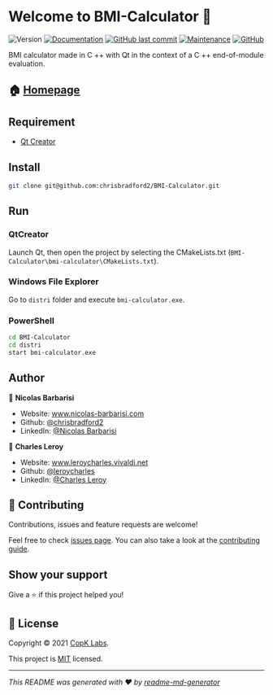 # Welcome to BMI-Calculator 👋
![Version](https://img.shields.io/badge/version-1.0.0-blue.svg?cacheSeconds=2592000)
[![Documentation](https://img.shields.io/badge/documentation-yes-brightgreen.svg)](https://github.com/chrisbradford2/BMI-Calculator#readme)
[![GitHub last commit](https://img.shields.io/github/last-commit/chrisbradford2/BMI-Calculator)](https://github.com/chrisbradford2/BMI-Calculator/commits/)
[![Maintenance](https://img.shields.io/badge/Maintained%3F-no-red.svg)](https://github.com/chrisbradford2/BMI-Calculator/graphs/commit-activity)
[![GitHub](https://img.shields.io/github/license/chrisbradford2/BMI-Calculator?color=orange)](https://github.com/chrisbradford2/BMI-Calculator/blob/master/LICENSE)

BMI calculator made in C ++ with Qt in the context of a C ++ end-of-module evaluation.

## 🏠 [Homepage](https://chrisbradford2.github.io/BMI-Calculator/)

## Requirement

* [Qt Creator](https://www.qt.io/)

## Install

```sh
git clone git@github.com:chrisbradford2/BMI-Calculator.git
```

## Run

### QtCreator

Launch Qt, then open the project by selecting the CMakeLists.txt (`BMI-Calculator\bmi-calculator\CMakeLists.txt`).

### Windows File Explorer

Go to `distri` folder and execute `bmi-calculator.exe`.

### PowerShell

```sh
cd BMI-Calculator
cd distri
start bmi-calculator.exe
```

## Author

👤 **Nicolas Barbarisi**

* Website: www.nicolas-barbarisi.com
* Github: [@chrisbradford2](https://github.com/chrisbradford2)
* LinkedIn: [@Nicolas Barbarisi ](https://www.linkedin.com/in/nicolas-barbarisi-a4a97a193/)

👤 **Charles Leroy**

* Website: www.leroycharles.vivaldi.net
* Github: [@leroycharles](https://github.com/leroycharles)
* LinkedIn: [@Charles Leroy](https://www.linkedin.com/in/leroycharles/)

## 🤝 Contributing

Contributions, issues and feature requests are welcome!

Feel free to check [issues page](https://github.com/NicolasBarbarisi/BMI-Calculator/issues). You can also take a look at the [contributing guide](https://github.com/NicolasBarbarisi/BMI-Calculator/blob/master/CONTRIBUTING.md).

## Show your support

Give a ⭐️ if this project helped you!


## 📝 License

Copyright © 2021 [CopK Labs](https://convergence-of-paprika.com/).

This project is [MIT](https://github.com/NicolasBarbarisi/BMI-Calculator/blob/master/LICENSE) licensed.

***
_This README was generated with ❤️ by [readme-md-generator](https://github.com/kefranabg/readme-md-generator)_
